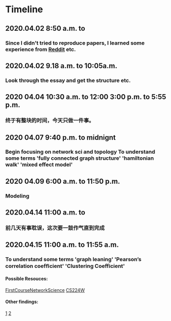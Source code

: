 # Timeline
## 2020.04.02 8:50 a.m. to 
### Since I didn't tried to reproduce papers, I learned some experience from [Reddit](https://www.reddit.com/r/learnmachinelearning/comments/c6f2rj/how_to_reproduce_papers/) etc.
## 2020.04.02 9.18 a.m. to 10:05a.m.
### Look through the essay and get the structure etc.
## 2020 04.04 10:30 a.m. to 12:00 3:00 p.m. to 5:55 p.m. 
### 终于有整块的时间，今天只做一件事。
## 2020 04.07 9:40 p.m. to midnignt
### Begin focusing on network sci and topology To understand some terms 'fully connected graph structure' 'hamiltonian walk' 'mixed effect model'
## 2020 04.09 6:00 a.m. to 11:50 p.m.
### Modeling
## 2020.04.14 11:00 a.m. to 
### 前几天有事耽误，这次要一鼓作气直到完成
## 2020.04.15 11:00 a.m. to 11:55 a.m.
### To understand some terms 'graph leaning' 'Pearson’s correlation coefﬁcient' 'Clustering Coefficient'



#### Possible Resouces: 
[FirstCourseNetworkScience](https://cambridgeuniversitypress.github.io/FirstCourseNetworkScience/)
[CS224W](http://web.stanford.edu/class/cs224w/)


#### Other findings: 
[1](https://en.wikipedia.org/wiki/List_of_animals_by_number_of_neurons)
[2](https://en.wikipedia.org/wiki/Spiking_neural_network)
